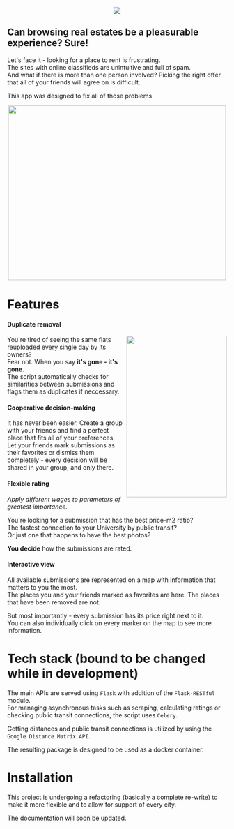 <p align="center">
  <img src="https://kochanow.ski/portfolio/wroflats/logo.png">
</p>

## Can browsing real estates be a pleasurable experience? Sure!
Let's face it - looking for a place to rent is frustrating.  
The sites with online classifieds are unintuitive and full of spam.  
And what if there is more than one person involved? Picking the right offer that all of your friends will agree on is difficult.

This app was designed to fix all of those problems.

<p align="center">
  <img height="400" width="500" src="https://kochanow.ski/portfolio/wroflats/mockup.png">
</p>

# Features
#### Duplicate removal  
<img align="right" height="370" width="230" src="https://kochanow.ski/portfolio/wroflats/phone.png">

You're tired of seeing the same flats reuploaded every single day by its owners?  
Fear not. When you say **it's gone - it's gone**.  
The script automatically checks for similarities between submissions and flags them as duplicates if neccessary.

#### Cooperative decision-making
It has never been easier. Create a group with your friends and find a perfect place that fits all of your preferences.  
Let your friends mark submissions as their favorites or dismiss them completely - every decision will be shared in your group, and only there.

#### 

#### Flexible rating
*Apply different wages to parameters of greatest importance.*  
  
You're looking for a submission that has the best price-m2 ratio?  
The fastest connection to your University by public transit?  
Or just one that happens to have the best photos?  
  
**You decide** how the submissions are rated.

#### Interactive view
All available submissions are represented on a map with information that matters to you the most.  
The places you and your friends marked as favorites are here.
The places that have been removed are not.

But most importantly - every submission has its price right next to it.  
You can also individually click on every marker on the map to see more information.

# Tech stack (bound to be changed while in development)
The main APIs are served using ``Flask`` with addition of the ``Flask-RESTful`` module.  
For managing asynchronous tasks such as scraping, calculating ratings or checking public transit connections, the script uses ``Celery``.  

Getting distances and public transit connections is utilized by using the ``Google Distance Matrix API``.

The resulting package is designed to be used as a docker container.  

# Installation
This project is undergoing a refactoring (basically a complete re-write) to make it more flexible and to allow for support of every city.

The documentation will soon be updated.
